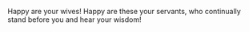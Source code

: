 Happy are your wives! Happy are these your servants, who continually stand before you and hear your wisdom!
